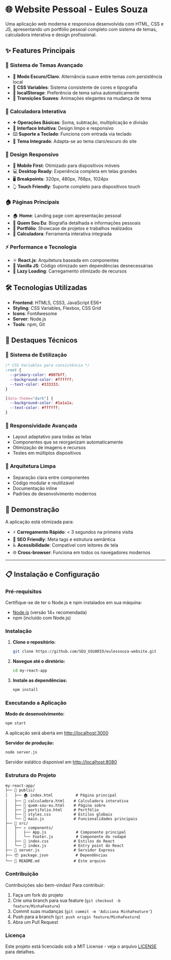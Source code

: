 # 🌐 Website Pessoal - Eules Souza

Uma aplicação web moderna e responsiva desenvolvida com HTML, CSS e JS, apresentando um portfólio pessoal completo com sistema de temas, calculadora interativa e design profissional.

## ✨ Features Principais

### 🎨 **Sistema de Temas Avançado**
- 🌙 **Modo Escuro/Claro**: Alternância suave entre temas com persistência local
- 🎨 **CSS Variables**: Sistema consistente de cores e tipografia
- 💾 **localStorage**: Preferência de tema salva automaticamente
- 🔄 **Transições Suaves**: Animações elegantes na mudança de tema

### 🧮 **Calculadora Interativa**
- ➕ **Operações Básicas**: Soma, subtração, multiplicação e divisão
- 🎯 **Interface Intuitiva**: Design limpo e responsivo
- ⌨️ **Suporte a Teclado**: Funciona com entrada via teclado
- 🎨 **Tema Integrado**: Adapta-se ao tema claro/escuro do site

### 📱 **Design Responsivo**
- 📱 **Mobile First**: Otimizado para dispositivos móveis
- 💻 **Desktop Ready**: Experiência completa em telas grandes
- 🖥️ **Breakpoints**: 320px, 480px, 768px, 1024px
- 👆 **Touch Friendly**: Suporte completo para dispositivos touch

### 🏠 **Páginas Principais**
- 🏠 **Home**: Landing page com apresentação pessoal
- 👤 **Quem Sou Eu**: Biografia detalhada e informações pessoais
- 💼 **Portfólio**: Showcase de projetos e trabalhos realizados
- 🧮 **Calculadora**: Ferramenta interativa integrada

### ⚡ **Performance e Tecnologia**
- ⚛️ **React.js**: Arquitetura baseada em componentes
- 🚀 **Vanilla JS**: Código otimizado sem dependências desnecessárias
- 🎯 **Lazy Loading**: Carregamento otimizado de recursos

## 🛠️ Tecnologias Utilizadas

- **Frontend**: HTML5, CSS3, JavaScript ES6+
- **Styling**: CSS Variables, Flexbox, CSS Grid
- **Icons**: FontAwesome
- **Server**: Node.js
- **Tools**: npm, Git

## 🌟 Destaques Técnicos

### 🎨 **Sistema de Estilização**
```css
/* CSS Variables para consistência */
:root {
  --primary-color: #007bff;
  --background-color: #ffffff;
  --text-color: #333333;
}

[data-theme="dark"] {
  --background-color: #1a1a1a;
  --text-color: #ffffff;
}
```

### 📱 **Responsividade Avançada**
- Layout adaptativo para todas as telas
- Componentes que se reorganizam automaticamente
- Otimização de imagens e recursos
- Testes em múltiplos dispositivos

### 🔧 **Arquitetura Limpa**
- Separação clara entre componentes
- Código modular e reutilizável
- Documentação inline
- Padrões de desenvolvimento modernos

## 🚀 Demonstração

A aplicação está otimizada para:
- ⚡ **Carregamento Rápido**: < 3 segundos na primeira visita
- 🎯 **SEO Friendly**: Meta tags e estrutura semântica
- ♿ **Acessibilidade**: Compatível com leitores de tela
- 🌐 **Cross-browser**: Funciona em todos os navegadores modernos

---

## 📋 Instalação e Configuração

### Pré-requisitos

Certifique-se de ter o Node.js e npm instalados em sua máquina:
- [Node.js](https://nodejs.org/) (versão 14+ recomendada)
- npm (incluído com Node.js)

### Instalação

1. **Clone o repositório:**
   ```bash
   git clone https://github.com/SEU_USUARIO/eulessouza-website.git
   ```

2. **Navegue até o diretório:**
   ```bash
   cd my-react-app
   ```

3. **Instale as dependências:**
   ```bash
   npm install
   ```

### Executando a Aplicação

**Modo de desenvolvimento:**
```bash
npm start
```
A aplicação será aberta em [http://localhost:3000](http://localhost:3000)

**Servidor de produção:**
```bash
node server.js
```
Servidor estático disponível em [http://localhost:8080](http://localhost:8080)

### Estrutura do Projeto

```
my-react-app/
├── 📁 public/
│   ├── 🏠 index.html          # Página principal
│   ├── 🧮 calculadora.html    # Calculadora interativa
│   ├── 👤 quem-sou-eu.html    # Página sobre
│   ├── 💼 portifolio.html     # Portfólio
│   ├── 🎨 styles.css          # Estilos globais
│   └── 📄 main.js             # Funcionalidades principais
├── 📁 src/
│   ├── ⚛️ components/
│   │   ├── App.js             # Componente principal
│   │   └── Footer.js          # Componente do rodapé
│   ├── 🎨 index.css           # Estilos do React
│   └── 🚀 index.js            # Entry point do React
├── 🚀 server.js               # Servidor Express
├── 📦 package.json            # Dependências
└── 📖 README.md               # Este arquivo
```

### Contribuição

Contribuições são bem-vindas! Para contribuir:

1. Faça um fork do projeto
2. Crie uma branch para sua feature (`git checkout -b feature/MinhaFeature`)
3. Commit suas mudanças (`git commit -m 'Adiciona MinhaFeature'`)
4. Push para a branch (`git push origin feature/MinhaFeature`)
5. Abra um Pull Request

### Licença

Este projeto está licenciado sob a MIT License - veja o arquivo [LICENSE](LICENSE) para detalhes.
